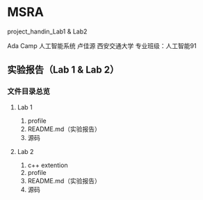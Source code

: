 # MSRA

project_handin_Lab1 & Lab2

Ada Camp 人工智能系统 卢佳源 西安交通大学 专业班级：人工智能91

## 实验报告（Lab 1 & Lab 2）

### 文件目录总览

1.	Lab 1
    1.	profile
    2.	README.md（实验报告）
    3.	源码

2.	Lab 2
    1.	c++ extention
    2.	profile
    3.	README.md（实验报告）
    4.	源码
